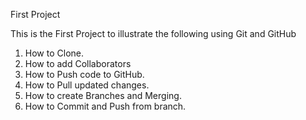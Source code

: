 First Project

This is the First Project to illustrate the following using Git and GitHub
1. How to Clone.
2. How to add Collaborators
3. How to Push code to GitHub.
4. How to Pull updated changes.
5. How to create Branches and Merging.
6. How to Commit and Push from branch.


